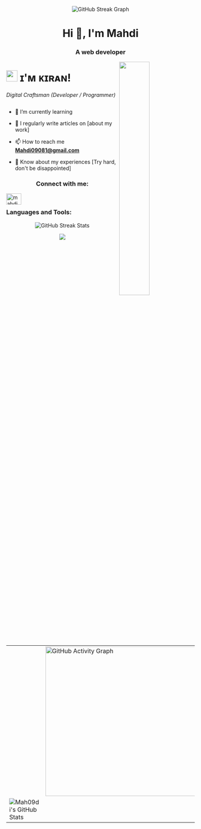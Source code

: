 <p align="center">
  <img src="https://abinbn.github.io/Github_Streaker/?grid=00000000000400040044400400040444000444440000000000000000000000004404404000404000404004000040000000000000000000000000040404040004040004040004000400000000000000000000000000400040444440444440400040004000000000000000000000000004000404000404000404000400040000000000000000000000000040004040004040004040040000400000000000000000000000000400040400040400040444000444440000000000000&start=2026-03-10T22:28:21.476Z" alt="GitHub Streak Graph">
</p>



<h1 align="center">Hi 👋, I'm Mahdi</h1>
<h3 align="center">A web developer</h3>
<div>
  <img align="right" width="40%" src="https://owlbertsio-resized.s3.amazonaws.com/Popper.psd.full.png">
</div>

<!--Header Name-->
# <img src="https://emojis.slackmojis.com/emojis/images/1531849430/4246/blob-sunglasses.gif?1531849430" width="30"/> ɪ'ᴍ ᴋɪʀᴀɴ! 
*Digital Craftsman (Developer / Programmer)*
<br /> 
<p align="left"> <a href="https://twitter.com/" target="blank"><img src="https://img.shields.io/twitter/follow/?logo=twitter&style=for-the-badge" alt="" /></a> </p>
 
- 🌱 I’m currently learning

- 📝 I regularly write articles on [about my work]

- 📫 How to reach me **Mahdi09081@gmail.com**

- 📄 Know about my experiences [Try hard, don't be disappointed]

<h3 align="center">Connect with me:</h3>
<p align="left">
<a href="https://instagram.com/mahdi.hash.emi" target="blank"><img align="left" src="https://raw.githubusercontent.com/rahuldkjain/github-profile-readme-generator/master/src/images/icons/Social/instagram.svg" alt="mahdi.hash.emi" height="30" width="40" /></a>

<br/>



<h3 align="left">Languages and Tools:</h3>



<p align="center">
  <img src="[https://streak-stats.demolab.com?user=Mah09di&theme=onedark&hide_border=true](https://abinbn.github.io/Github_Streaker/?grid=00000000000400040044400400040444000444440010000000000000000000004404404000404000424004000040000000000000000000001000240404040004040004040004010400000101010000000000000000400040444440444440400040004000000010000000000000001004000404000404000414000400040010000000000000000001000040004040004040004040040100400000010000000000000000000400040400040400040444000444440000000000000&start=2025-03-10T22:28:21.476Z)" alt="GitHub Streak Stats">
</p>


<p align="center"> <a href="https://skillicons.dev"> <img src="https://skillicons.dev/icons?i=js,html,css,sass,tailwindcss,react,npm,pnpm,yarn,git,github" /> </a> </p>




<table align="center">
  <tr>
    <td>
    </td>
    <td>
      <img src="https://github-readme-activity-graph.vercel.app/graph?username=Mah09di&bg_color=00008B&color=FFFFFF&line=FFFFFF&point=FFFFFF&area=true&hide_border=true" alt="GitHub Activity Graph" width="400">
    </td>
  </tr>
  <td>
  <img src="https://github-readme-stats.vercel.app/api?username=Mah09di&theme=onedark&show_icons=true&hide_border=true&count_private=true" alt="Mah09di's GitHub Stats" />
  <td/>
</table>


<br/>

